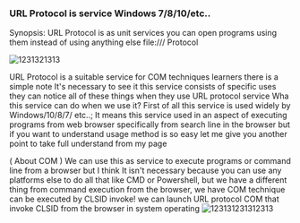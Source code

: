 ### URL Protocol is service Windows 7/8/10/etc..
Synopsis:
URL Protocol is as unit services you can open programs using them instead of using anything else file:/// Protocol

 ![1231321313](https://user-images.githubusercontent.com/25440152/47956386-4a606380-dfac-11e8-81a0-31e9c091e3ea.PNG)
 
URL Protocol is a suitable service for COM techniques learners there is a simple note It's necessary to see it
this service consists of specific uses they can notice all of these things when they use URL protocol service
Wha this service can do when we use it?
First of all this service is used widely by Windows/10/8/7/ etc..; It means this service used in an aspect of executing programs from web browser specifically from search line in the browser but if you want to understand usage method is so easy let me give you another point to take full understand from my page 

( About COM ) We can use this as service to execute programs or command line from a browser but I think It isn't necessary because you can use any platforms else to do all that like CMD or Powershell, but we have a different thing from command execution from the browser, we have COM technique can be executed by CLSID invoke! we can launch URL protocol COM that invoke CLSID from the browser in system operating
![123131231312313](https://user-images.githubusercontent.com/25440152/47956503-10905c80-dfae-11e8-91bd-200f5b2f99a1.PNG)

